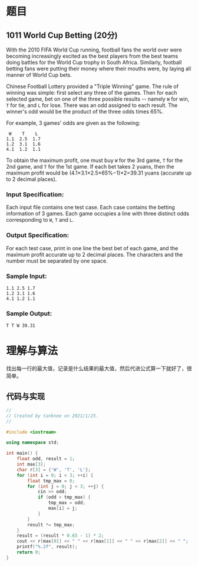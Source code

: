 # 题目

## 1011 World Cup Betting (20分)

With the 2010 FIFA World Cup running, football fans the world over were becoming increasingly excited as the best players from the best teams doing battles for the World Cup trophy in South Africa. Similarly, football betting fans were putting their money where their mouths were, by laying all manner of World Cup bets.

Chinese Football Lottery provided a "Triple Winning" game. The rule of winning was simple: first select any three of the games. Then for each selected game, bet on one of the three possible results -- namely `W` for win, `T` for tie, and `L` for lose. There was an odd assigned to each result. The winner's odd would be the product of the three odds times 65%.

For example, 3 games' odds are given as the following:

```
 W    T    L
1.1  2.5  1.7
1.2  3.1  1.6
4.1  1.2  1.1
```

To obtain the maximum profit, one must buy `W` for the 3rd game, `T` for the 2nd game, and `T` for the 1st game. If each bet takes 2 yuans, then the maximum profit would be (4.1×3.1×2.5×65%−1)×2=39.31 yuans (accurate up to 2 decimal places).

### Input Specification:

Each input file contains one test case. Each case contains the betting information of 3 games. Each game occupies a line with three distinct odds corresponding to `W`, `T` and `L`.

### Output Specification:

For each test case, print in one line the best bet of each game, and the maximum profit accurate up to 2 decimal places. The characters and the number must be separated by one space.

### Sample Input:

```in
1.1 2.5 1.7
1.2 3.1 1.6
4.1 1.2 1.1
```

### Sample Output:

```out
T T W 39.31
```

# 理解与算法

找出每一行的最大值，记录是什么结果的最大值，然后代进公式算一下就好了，很简单。

## 代码与实现

```c++
//
// Created by tanknee on 2021/1/25.
//

#include <iostream>

using namespace std;

int main() {
    float odd, result = 1;
    int max[3];
    char r[3] = {'W', 'T', 'L'};
    for (int i = 0; i < 3; ++i) {
        float tmp_max = 0;
        for (int j = 0; j < 3; ++j) {
            cin >> odd;
            if (odd > tmp_max) {
                tmp_max = odd;
                max[i] = j;
            }
        }
        result *= tmp_max;
    }
    result = (result * 0.65 - 1) * 2;
    cout << r[max[0]] << " " << r[max[1]] << " " << r[max[2]] << " ";
    printf("%.2f", result);
    return 0;
}
```

